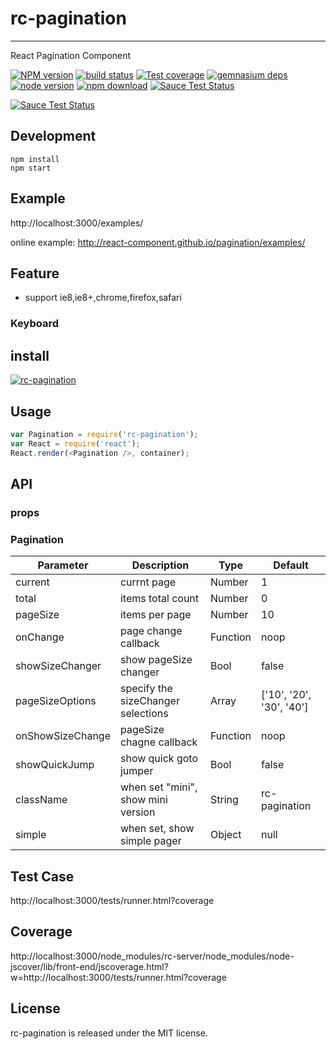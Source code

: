 # rc-pagination
---

React Pagination Component

[![NPM version][npm-image]][npm-url]
[![build status][travis-image]][travis-url]
[![Test coverage][coveralls-image]][coveralls-url]
[![gemnasium deps][gemnasium-image]][gemnasium-url]
[![node version][node-image]][node-url]
[![npm download][download-image]][download-url]
[![Sauce Test Status](https://saucelabs.com/buildstatus/rc-pagination)](https://saucelabs.com/u/rc-pagination)

[![Sauce Test Status](https://saucelabs.com/browser-matrix/rc-pagination.svg)](https://saucelabs.com/u/rc-pagination)

[npm-image]: http://img.shields.io/npm/v/rc-pagination.svg?style=flat-square
[npm-url]: http://npmjs.org/package/rc-pagination
[travis-image]: https://img.shields.io/travis/react-component/pagination.svg?style=flat-square
[travis-url]: https://travis-ci.org/react-component/pagination
[coveralls-image]: https://img.shields.io/coveralls/react-component/pagination.svg?style=flat-square
[coveralls-url]: https://coveralls.io/r/react-component/pagination?branch=master
[gemnasium-image]: http://img.shields.io/gemnasium/react-component/pagination.svg?style=flat-square
[gemnasium-url]: https://gemnasium.com/react-component/pagination
[node-image]: https://img.shields.io/badge/node.js-%3E=_0.10-green.svg?style=flat-square
[node-url]: http://nodejs.org/download/
[download-image]: https://img.shields.io/npm/dm/rc-pagination.svg?style=flat-square
[download-url]: https://npmjs.org/package/rc-pagination


## Development

```
npm install
npm start
```

## Example

http://localhost:3000/examples/

online example: http://react-component.github.io/pagination/examples/


## Feature

* support ie8,ie8+,chrome,firefox,safari

### Keyboard



## install

[![rc-pagination](https://nodei.co/npm/rc-pagination.png)](https://npmjs.org/package/rc-pagination)

## Usage

```js
var Pagination = require('rc-pagination');
var React = require('react');
React.render(<Pagination />, container);
```

## API

### props

### Pagination

| Parameter        | Description                        | Type          | Default                  |
|------------------|------------------------------------|---------------|--------------------------|
| current          | currnt page                        | Number        | 1                        |
| total            | items total count                  | Number        | 0                        |
| pageSize         | items per page                     | Number        | 10                       |
| onChange         | page change callback               | Function      | noop                     |
| showSizeChanger  | show pageSize changer              | Bool          | false                    |
| pageSizeOptions  | specify the sizeChanger selections | Array<String> | ['10', '20', '30', '40'] |
| onShowSizeChange | pageSize chagne callback           | Function      | noop                     |
| showQuickJump    | show quick goto jumper             | Bool          | false                    |
| className        | when set "mini", show mini version | String        | rc-pagination            |
| simple           | when set, show simple pager        | Object        | null                     |

## Test Case

http://localhost:3000/tests/runner.html?coverage

## Coverage

http://localhost:3000/node_modules/rc-server/node_modules/node-jscover/lib/front-end/jscoverage.html?w=http://localhost:3000/tests/runner.html?coverage

## License

rc-pagination is released under the MIT license.
